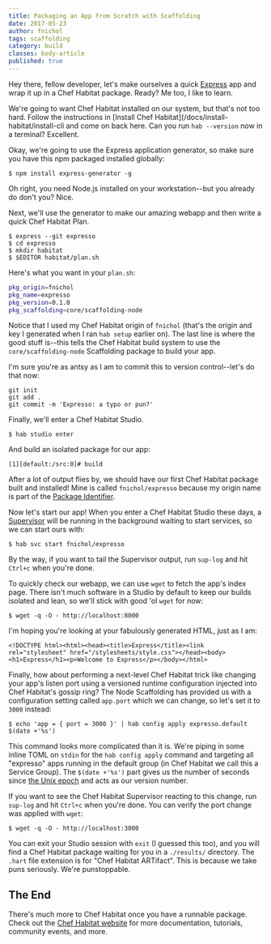 ```yaml
---
title: Packaging an App from Scratch with Scaffolding
date: 2017-05-23
author: fnichol
tags: scaffolding
category: build
classes: body-article
published: true
---
```


Hey there, fellow developer, let's make ourselves a quick [Express](https://expressjs.com/) app and wrap it up in a Chef Habitat package. Ready? Me too, I like to learn.

We're going to want Chef Habitat installed on our system, but that's not too hard. Follow the instructions in [Install Chef Habitat](/docs/install-habitat/install-cli and come on back here. Can you run `hab --version` now in a terminal? Excellent.

Okay, we're going to use the Express application generator, so make sure you have this npm packaged installed globally:

```shell
$ npm install express-generator -g
```

Oh right, you need Node.js installed on your workstation--but you already do don't you? Nice.

Next, we'll use the generator to make our amazing webapp and then write a quick Chef Habitat Plan.

```shell
$ express --git expresso
$ cd expresso
$ mkdir habitat
$ $EDITOR habitat/plan.sh
```

Here's what you want in your `plan.sh`:

```bash
pkg_origin=fnichol
pkg_name=expresso
pkg_version=0.1.0
pkg_scaffolding=core/scaffolding-node
```

Notice that I used my Chef Habitat origin of `fnichol` (that's the origin and key I generated when I ran `hab setup` earlier on). The last line is where the good stuff is--this tells the Chef Habitat build system to use the `core/scaffolding-node` Scaffolding package to build your app.

I'm sure you're as antsy as I am to commit this to version control--let's do that now:

```shell
git init
git add .
git commit -m 'Expresso: a typo or pun?'
```

Finally, we'll enter a Chef Habitat Studio.

```shell
$ hab studio enter
```

And build an isolated package for our app:

```studio
[1][default:/src:0]# build
```

After a lot of output flies by, we should have our first Chef Habitat package built and installed! Mine is called `fnichol/expresso` because my origin name is part of the [Package Identifier](/docs/glossary#glossary-artifacts).

Now let's start our app! When you enter a Chef Habitat Studio these days, a [Supervisor](/docs/glossary#glossary-supervisor) will be running in the background waiting to start services, so we can start ours with:

```shell
$ hab svc start fnichol/expresso
```

By the way, if you want to tail the Supervisor output, run `sup-log` and hit `Ctrl+c` when you're done.

To quickly check our webapp, we can use `wget` to fetch the app's index page. There isn't much software in a Studio by default to keep our builds isolated and lean, so we'll stick with good 'ol `wget` for now:

```shell
$ wget -q -O - http://localhost:8000
```

I'm hoping you're looking at your fabulously generated HTML, just as I am:

```
<!DOCTYPE html><html><head><title>Express</title><link rel="stylesheet" href="/stylesheets/style.css"></head><body><h1>Express</h1><p>Welcome to Express</p></body></html>
```

Finally, how about performing a next-level Chef Habitat trick like changing your app's listen port using a versioned runtime configuration injected into Chef Habitat's gossip ring? The Node Scaffolding has provided us with a configuration setting called `app.port` which we can change, so let's set it to `3000` instead:

```shell
$ echo 'app = { port = 3000 }' | hab config apply expresso.default $(date +'%s')
```

This command looks more complicated than it is. We're piping in some inline TOML on `stdin` for the `hab config apply` command and targeting all "expresso" apps running in the default group (in Chef Habitat we call this a Service Group). The `$(date +'%s')` part gives us the number of seconds since [the Unix epoch](https://www.epochconverter.com/clock) and acts as our version number.

If you want to see the Chef Habitat Supervisor reacting to this change, run `sup-log` and hit `Ctrl+c` when you're done. You can verify the port change was applied with `wget`:

```shell
$ wget -q -O - http://localhost:3000
```

You can exit your Studio session with `exit` (I guessed this too), and you will find a Chef Habitat package waiting for you in a `./results/` directory. The `.hart` file extension is for "Chef Habitat ARTifact". This is because we take puns seriously. We're punstoppable.


## The End

There's much more to Chef Habitat once you have a runnable package. Check out the [Chef Habitat website](https://www.habitat.sh/) for more documentation, tutorials, community events, and more.
